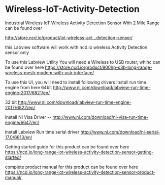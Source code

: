 # Wireless-IoT-Activity-Detection

Industrial Wireless IoT Wireless Activity Detection Sensor With 2 Mile Range can be found over

http://store.ncd.io/product/iot-wireless-act…detection-sensor/

this Labview software will work with ncd.io wireless Activity Detection sensor only

To use this Labview Utility You will need a Wireless to USB router, whihc can be found over here https://store.ncd.io/product/900hp-s3b-long-range-wireless-mesh-modem-with-usb-interface/

To use this UI, you will need to install following drivers Install run time engine from here 64bit http://www.ni.com/download/labview-run-time-engine-2017/6821/en/

32 bit http://www.ni.com/download/labview-run-time-engine-2017/6822/en/

Install NI Visa Driver -- http://www.ni.com/download/ni-visa-run-time-engine/6647/en/

Install Labview Run time serial driver http://www.ni.com/download/ni-serial-17.0/6613/en/

Getting started guide for this product can be found over here https://ncd.io/long-range-iot-wireless-activity-detection-sensor-getting-started/

complete product manual for this product can be found over here https://ncd.io/long-range-iot-wireless-activity-detection-sensor-product-manual/
